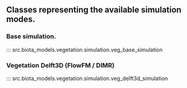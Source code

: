 ## Classes representing the available simulation modes.

### Base simulation.
::: src.biota_models.vegetation.simulation.veg_base_simulation

### Vegetation Delft3D (FlowFM / DIMR)
::: src.biota_models.vegetation.simulation.veg_delft3d_simulation

